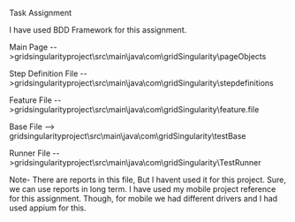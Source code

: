 Task Assignment

I have used BDD Framework for this assignment.

Main Page -->gridsingularityproject\src\main\java\com\gridSingularity\pageObjects

Step Definition File -->gridsingularityproject\src\main\java\com\gridSingularity\stepdefinitions

Feature File -->gridsingularityproject\src\main\java\com\gridSingularity\feature.file

Base File --> gridsingularityproject\src\main\java\com\gridSingularity\testBase

Runner File -->gridsingularityproject\src\main\java\com\gridSingularity\TestRunner

Note- There are reports in this file, But  I havent used it for this project. Sure, we can use reports in long term.
I have used my mobile project reference for this assignment. Though, for mobile we had different drivers and I had used
appium for this.
